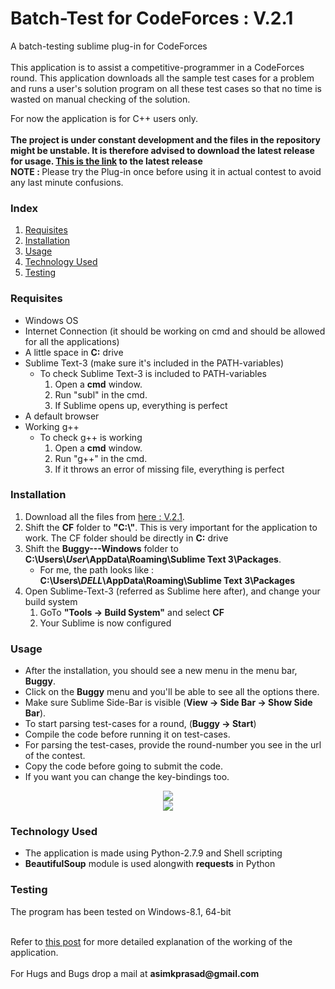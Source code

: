<h1>Batch-Test for CodeForces : V.2.1</h1>

A batch-testing sublime plug-in for CodeForces
<br><br>
This application is to assist a competitive-programmer in a CodeForces round. This application downloads all the sample test cases for a problem and runs a user&#39;s solution program on all these test cases so that no time is wasted on manual checking of the solution.

For now the application is for C++ users only.<br>
<br>
<b>The project is under constant development and the files in the repository might be unstable. It is therefore advised to download the latest release for usage. <a href="https://github.com/pakhandi/Buggy---Windows/archive/V.2.1.zip">This is the link</a> to the latest release</b>
<br>
<b>NOTE : </b>Please try the Plug-in once before using it in actual contest to avoid any last minute confusions.
<br>

<h3>Index</h3>
<ol>
<li><a href="#requisites">Requisites</a></li>
<li><a href="#installation">Installation</a></li>
<li><a href="#usage">Usage</a></li>
<li><a href="#techused">Technology Used</a></li>
<li><a href="#testing">Testing</a></li>
</ol>

<a name="requisites"><h3>Requisites</h3></a>
<ul>
<li>Windows OS</li>
<li>Internet Connection (it should be working on cmd and should be allowed for all the applications)</li>
<li>A little space in <b>C:</b> drive</li>
<li>Sublime Text-3 (make sure it&#39;s included in the PATH-variables)
	<ul>
	<li>To check Sublime Text-3 is included to PATH-variables
		<ol>
		<li>Open a <b>cmd</b> window.</li>
		<li>Run "subl" in the cmd.</li>
		<li>If Sublime opens up, everything is perfect</li>
		</ol>
	</li>
	</ul>
</li>
<li>A default browser</li>
<li>Working g++
	<ul>
	<li>To check g++ is working
		<ol>
		<li>Open a <b>cmd</b> window.</li>
		<li>Run "g++" in the cmd.</li>
		<li>If it throws an error of missing file, everything is perfect</li>
		</ol>
	</li>
	</ul>
</li>
</ul>

<a name="installation"><h3>Installation</h3></a>
<ol>
<li>Download all the files from <a href="https://github.com/pakhandi/Buggy---Windows/archive/V.2.1.zip">here : V.2.1</a>.</li>
<li>Shift the <b>CF</b> folder to <b>"C:\"</b>. This is very important for the application to work. The CF folder should be directly in <b>C:</b> drive</li>
<li>Shift the <b>Buggy---Windows</b> folder to <b>C:\Users\<i>User</i>\AppData\Roaming\Sublime Text 3\Packages</b>.
	<ul>
	<li> For me, the path looks like : <b>C:\Users\<i>DELL</i>\AppData\Roaming\Sublime Text 3\Packages</b>
	</li>
	</ul>
</li>
<li>Open Sublime-Text-3 (referred as Sublime here after), and change your build system
	<ol>
	<li>GoTo <b>"Tools -> Build System"</b> and select <b>CF</b> </li>
	<li>Your Sublime is now configured</li>
	</ol>
</li>
</ol>

<a name="usage"><h3>Usage</h3></a>
<ul>
<li>After the installation, you should see a new menu in the menu bar, <b>Buggy</b>.</li>
<li>Click on the <b>Buggy</b> menu and you&#39;ll be able to see all the options there.</li>
<li>Make sure Sublime Side-Bar is visible (<b>View -> Side Bar -> Show Side Bar</b>).</li>
<li>To start parsing test-cases for a round, (<b>Buggy -> Start</b>)</li>
<li>Compile the code before running it on test-cases.</li>
<li>For parsing the test-cases, provide the round-number you see in the url of the contest.</li>
<li>Copy the code before going to submit the code.</li>
<li>If you want you can change the key-bindings too.</li>
</ul>
<center><img src="https://github.com/pakhandi/BatchTest_CodeForces/blob/master/src_windows/menu.jpg?raw=true"></center>
<center><img src="https://github.com/pakhandi/BatchTest_CodeForces/blob/master/src_windows/CF.JPG?raw=true"></center>

<a name="techused"><h3>Technology Used</h3></a>
<ul>
<li>The application is made using Python-2.7.9 and Shell scripting</li>
<li><b>BeautifulSoup</b> module is used alongwith <b>requests</b> in Python</li>
</ul>

<a name="testing"><h3>Testing</h3></a>
The program has been tested on Windows-8.1, 64-bit

<br>
Refer to <a href="http://bugecode.com/post.php?pid=118" target="_blank">this post</a> for more detailed explanation of the working of the application.
<br>
<br>
For Hugs and Bugs drop a mail at <b>asimkprasad@gmail.com</b>

